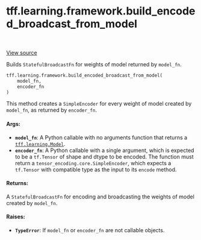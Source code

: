 <div itemscope itemtype="http://developers.google.com/ReferenceObject">
<meta itemprop="name" content="tff.learning.framework.build_encoded_broadcast_from_model" />
<meta itemprop="path" content="Stable" />
</div>

# tff.learning.framework.build_encoded_broadcast_from_model

<table class="tfo-notebook-buttons tfo-api" align="left">
</table>

<a target="_blank" href="http://github.com/tensorflow/federated/tree/master/tensorflow_federated/python/learning/framework/encoding_utils.py">View
source</a>

Builds `StatefulBroadcastFn` for weights of model returned by `model_fn`.

```python
tff.learning.framework.build_encoded_broadcast_from_model(
    model_fn,
    encoder_fn
)
```

<!-- Placeholder for "Used in" -->

This method creates a `SimpleEncoder` for every weight of model created by
`model_fn`, as returned by `encoder_fn`.

#### Args:

*   <b>`model_fn`</b>: A Python callable with no arguments function that returns
    a
    <a href="../../../tff/learning/Model.md"><code>tff.learning.Model</code></a>.
*   <b>`encoder_fn`</b>: A Python callable with a single argument, which is
    expected to be a `tf.Tensor` of shape and dtype to be encoded. The function
    must return a `tensor_encoding.core.SimpleEncoder`, which expects a
    `tf.Tensor` with compatible type as the input to its `encode` method.

#### Returns:

A `StatefulBroadcastFn` for encoding and broadcasting the weights of model
created by `model_fn`.

#### Raises:

*   <b>`TypeError`</b>: If `model_fn` or `encoder_fn` are not callable objects.
